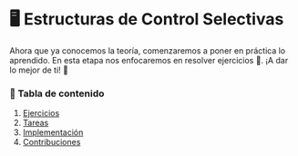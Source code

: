 # 🖥️ Estructuras de Control Selectivas
Ahora que ya conocemos la teoría, comenzaremos a poner en práctica lo aprendido. En esta etapa nos enfocaremos en resolver ejercicios 🚀. ¡A dar lo mejor de ti! 💪

### 📜 Tabla de contenido
1. [Ejercicios](https://github.com/DaliaSilvana-Python1/S2-1/wiki/%F0%9F%93%9D-Ejercicicios)
2. [Tareas](https://github.com/Bryannsss140101/BinarySearchTree/wiki/%E2%9A%99%EF%B8%8F-Funciones)
3. [Implementación](#%EF%B8%8F-implementaci%C3%B3n)
4. [Contribuciones](#-contribuciones)
